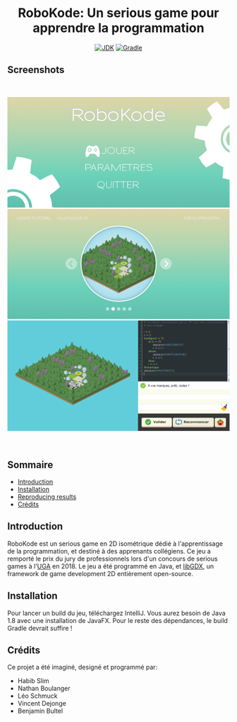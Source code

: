 <div align="center">
<h1 align="center">
    RoboKode: Un serious game pour apprendre la programmation
</h1>

[![JDK](https://img.shields.io/badge/Java--JDK-1.8-red?logo=java&logoColor=white)](https://www.oracle.com/java/technologies/downloads/)
[![Gradle](https://img.shields.io/badge/Gradle-2.4-green?logo=gradle&logoColor=white)](https://gradle.org/)
</div>

## Screenshots

<br>
<div align="center">
<p align="center">
    <img src="./img/screen_01.png" width=700px/>
    <img src="./img/screen_02.png" width=700px/>
    <img src="./img/screen_03.png" width=700px/>
</p>
</div>

<br>

## Sommaire

* [Introduction](#introduction)
* [Installation](#installation)
* [Reproducing results](#reproducing-results)
* [Crédits](#crédits)

## Introduction

RoboKode est un serious game en 2D isométrique dédié à l'apprentissage de la programmation, et destiné à des apprenants collégiens. Ce jeu a remporté le prix du jury de professionnels lors d'un concours de serious games à l'[UGA](https://www.univ-grenoble-alpes.fr/) en 2018. Le jeu a été programmé en Java, et [libGDX](https://libgdx.com/), un framework de game development 2D entièrement open-source.

## Installation

Pour lancer un build du jeu, téléchargez IntelliJ. Vous aurez besoin de Java 1.8 avec une installation de JavaFX. Pour le reste des dépendances, le build Gradle devrait suffire !

## Crédits

Ce projet a été imaginé, designé et programmé par:

- Habib Slim
- Nathan Boulanger
- Léo Schmuck
- Vincent Dejonge
- Benjamin Bultel
